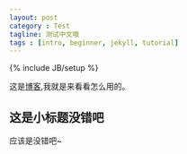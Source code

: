 ```yaml
---
layout: post
category : Test
tagline: 测试中文哦
tags : [intro, beginner, jekyll, tutorial]
---
```

{% include JB/setup %}

这是[博客](http://blog.csdn.net/cecesjtu),我就是来看看怎么用的。

## 这是小标题没错吧
应该是没错吧~